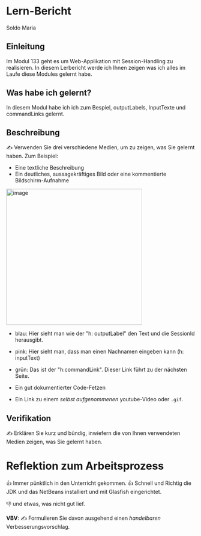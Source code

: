 # Lern-Bericht
Soldo Maria

## Einleitung

Im Modul 133 geht es um Web-Applikation mit Session-Handling zu realisieren. In diesem Lerbericht werde ich Ihnen zeigen was ich alles im Laufe diese Modules gelernt habe.

## Was habe ich gelernt?

In diesem Modul habe ich ich zum Bespiel, outputLabels, InputTexte und commandLinks gelernt.

## Beschreibung

✍️ Verwenden Sie drei verschiedene Medien, um zu zeigen, was Sie gelernt haben. Zum Beispiel:

* Eine textliche Beschreibung
* Ein deutliches, aussagekräftiges Bild oder eine kommentierte Bildschirm-Aufnahme

<img width="362" alt="image" src="https://user-images.githubusercontent.com/69591610/187167402-dde97ad9-4dad-4f4e-b6a0-7a1f1504e926.png">

* blau: Hier sieht man wie der "h: outputLabel" den Text und die SessionId herausgibt.
* pink: Hier sieht man, dass man einen Nachnamen eingeben kann (h: inputText)
* grün: Das ist der "h:commandLink". Dieser Link führt zu der nächsten Seite.


* Ein gut dokumentierter Code-Fetzen
* Ein Link zu einem *selbst aufgenommenen* youtube-Video oder `.gif`.

## Verifikation

✍️ Erklären Sie kurz und bündig, inwiefern die von Ihnen verwendeten Medien zeigen, was Sie gelernt haben.

# Reflektion zum Arbeitsprozess

👍 Immer pünktlich in den Unterricht gekommen.
👍 Schnell und Richtig die JDK und das NetBeans installiert und mit Glasfish eingerichtet.

👎 und etwas, was nicht gut lief.

**VBV**: ✍️ Formulieren Sie davon ausgehend einen *handelbaren* Verbesserungsvorschlag.
